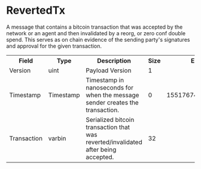 # RevertedTx

A message that contains a bitcoin transaction that was accepted by the network or an agent and then invalidated by a reorg, or zero conf double spend. This serves as on chain evidence of the sending party's signatures and approval for the given transaction.



<div class="ritz grid-container" dir="ltr">
    <table class="waffle" cellspacing="0" cellpadding="0" table-layout=fixed width=100%>
         <tr style='height:19px;'>
            <th style="width:20%" class="s1">Field</th>
            <th style="width:10%" class="s1">Type</th>
            <th style="width:15%" class="s1">Description</th>
            <th style="width:20%" class="s1">Size</th>
            <th style="width:20%" class="s1">Example</th>
            <th class="s1">Notes</th>
        </tr>
        <tr>
            <td class="010">Version</td>
            <td class="010">uint</td>
            <td class="010">Payload Version</td>
            <td class="010">1</td>
            <td class="010"></td>
            <td class="010"></td>
        </tr>
        <tr>
            <td class="010">Timestamp</td>
            <td class="010">Timestamp</td>
            <td class="010">Timestamp in nanoseconds for when the message sender creates the transaction.</td>
            <td class="010">0</td>
            <td class="010">1551767413250187179</td>
            <td class="010"></td>
        </tr>
        <tr>
            <td class="010">Transaction</td>
            <td class="010">varbin</td>
            <td class="010">Serialized bitcoin transaction that was reverted/invalidated after being accepted.</td>
            <td class="010">32</td>
            <td class="010"></td>
            <td class="010"></td>
        </tr>
    </table>
</div>
